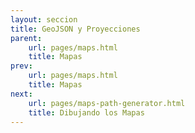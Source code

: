 ```yaml
---
layout: seccion
title: GeoJSON y Proyecciones
parent:
    url: pages/maps.html
    title: Mapas
prev:
    url: pages/maps.html
    title: Mapas
next:
    url: pages/maps-path-generator.html
    title: Dibujando los Mapas
---
```


<div>
    <style>
        .feature {
            fill: #6F3C1F;
        }

        .background {
            fill: #C7E4FF;
        }

        .graticule {
            fill-opacity: 0;
            stroke: #fff;
        }
    </style>
</div>

La manera estándar de representar un punto sobre la superficie de la tierra es mediante su longitud y latitud. Estas dos cantidades, o cooredenadas, corresponden a ángulos medidos de una manera determinada.

Para dibujar un mapa, necesitamos, por un lado, obtener las coordenadas del conjunto de puntos que queremos graficar, y por otro lado, disponer de un método para traducir estas coordenadas a pixeles.

Para explicar la primera tarea, hablaremos del formato ´GeoJSON´. Para la segunda, hablaremos de ´escalas´.

### GeoJSON

<aside> Existen varias fuentes para obtener archivos GeoJSON. En este curso, usaremos datos de <a href="http://www.naturalearthdata.com/">Natural Earth</a>. Usar datos de distintas fuentes puede crear problemas futuros.</aside>

En un archivo GeoJSON, cada país (o región según corresponda) se representa por un objeto. Este objeto tiene tipo ´Feature´, una lista de propiedades y, finalmente, información geométrica. Para graficar el país, sólo necesitamos esta última.

En ´geometry´, se representa la frontera del país como un polígono, que puede tener un grado de precisión mayor o menor, según la fuente de datos. A continuación, copiamos la información corespondiente a Bélgica con una precisión media. Nótese que aunque se trata de un país pequeño, el polígono resulta largo de escribir.

<aside> En estricto rigor, esta es una versión transformada de los datos originales. Este proceso está descrito en el archivo <a href="{{site.page.root}}/src/data/Makefile">MakeFile</a>.</aside>
<div class="runnable" id="code-b02">
var belgicaFeature = {
      "type": "Feature",
      "properties": {
        "scalerank": 1,
        "featurecla": "Admin-0 country",
        "labelrank": 2.0,
        "sovereignt": "Belgium",
        "sov_a3": "BEL",
        "adm0_dif": 0.0,
        "level": 2.0,
        "type": "Sovereign country",
        "admin": "Belgium",
        "adm0_a3": "BEL",
        "geou_dif": 0.0,
        "geounit": "Belgium",
        "gu_a3": "BEL",
        "su_dif": 0.0,
        "subunit": "Belgium",
        "su_a3": "BEL",
        "brk_diff": 0.0,
        "name": "Belgium",
        "name_long": "Belgium",
        "brk_a3": "BEL",
        "brk_name": "Belgium",
        "brk_group": null,
        "abbrev": "Belg.",
        "postal": "B",
        "formal_en": "Kingdom of Belgium",
        "formal_fr": null,
        "note_adm0": null,
        "note_brk": null,
        "name_sort": "Belgium",
        "name_alt": null,
        "mapcolor7": 3.0,
        "mapcolor8": 2.0,
        "mapcolor9": 1.0,
        "mapcolor13": 8.0,
        "pop_est": 10414336.0,
        "gdp_md_est": 389300.0,
        "pop_year": -99.0,
        "lastcensus": 2011.0,
        "gdp_year": -99.0,
        "economy": "2. Developed region: nonG7",
        "income_grp": "1. High income: OECD",
        "wikipedia": -99.0,
        "fips_10": null,
        "iso_a2": "BE",
        "iso_a3": "BEL",
        "iso_n3": "056",
        "un_a3": "056",
        "wb_a2": "BE",
        "wb_a3": "BEL",
        "woe_id": -99.0,
        "adm0_a3_is": "BEL",
        "adm0_a3_us": "BEL",
        "adm0_a3_un": -99.0,
        "adm0_a3_wb": -99.0,
        "continent": "Europe",
        "region_un": "Europe",
        "subregion": "Western Europe",
        "region_wb": "Europe & Central Asia",
        "name_len": 7.0,
        "long_len": 7.0,
        "abbrev_len": 5.0,
        "tiny": -99.0,
        "homepart": 1.0
      },
      "geometry": {
        "type": "Polygon",
        "coordinates": [
          [
            [
              4.816015625000034,
              51.432812499999955
            ],
            [
              4.820703125000023,
              51.412060546875011
            ],
            [
              4.84804687500008,
              51.403271484374983
            ],
            [
              4.943945312499977,
              51.407763671875017
            ],
            [
              4.992578125000023,
              51.445361328125045
            ],
            [
              5.03095703125004,
              51.469091796874977
            ],
            [
              5.05947265625008,
              51.453125
            ],
            [
              5.073437500000068,
              51.406835937500006
            ],
            [
              5.099902343750045,
              51.34648437499996
            ],
            [
              5.214160156250045,
              51.278955078124966
            ],
            [
              5.310839843750045,
              51.259716796874955
            ],
            [
              5.429785156250034,
              51.272998046875017
            ],
            [
              5.476855468750017,
              51.285058593749966
            ],
            [
              5.508789062500028,
              51.275
            ],
            [
              5.540429687499994,
              51.239306640624989
            ],
            [
              5.60878906250008,
              51.198437500000011
            ],
            [
              5.752343750000023,
              51.16948242187496
            ],
            [
              5.796484375000034,
              51.153076171875
            ],
            [
              5.827148437500057,
              51.125634765624994
            ],
            [
              5.818261718750023,
              51.08642578125
            ],
            [
              5.749804687500017,
              50.98876953125
            ],
            [
              5.740820312500063,
              50.959912109374983
            ],
            [
              5.75,
              50.950244140624989
            ],
            [
              5.736621093750017,
              50.932128906250028
            ],
            [
              5.647558593750063,
              50.866650390625011
            ],
            [
              5.639453125000017,
              50.843603515625006
            ],
            [
              5.669140625000011,
              50.805957031249989
            ],
            [
              5.693554687500011,
              50.774755859375006
            ],
            [
              5.69453125000004,
              50.78105468749996
            ],
            [
              5.830957031250051,
              50.809130859375017
            ],
            [
              5.89246112249532,
              50.752556857983507
            ],
            [
              5.993945312500017,
              50.75043945312504
            ],
            [
              6.005957031249977,
              50.73222656249996
            ],
            [
              6.119433593750017,
              50.679248046875017
            ],
            [
              6.15449218750004,
              50.637255859374989
            ],
            [
              6.235937500000034,
              50.596679687499972
            ],
            [
              6.168457031250057,
              50.545361328125011
            ],
            [
              6.1787109375,
              50.52250976562496
            ],
            [
              6.20302734375008,
              50.499121093750006
            ],
            [
              6.294921875000057,
              50.485498046874966
            ],
            [
              6.340917968750006,
              50.451757812500034
            ],
            [
              6.343652343750051,
              50.400244140625006
            ],
            [
              6.364453125000011,
              50.316162109375028
            ],
            [
              6.175097656250074,
              50.232666015624972
            ],
            [
              6.12128906250004,
              50.139355468749983
            ],
            [
              6.116503906250045,
              50.120996093749966
            ],
            [
              6.110058593750068,
              50.123779296875
            ],
            [
              6.08906250000004,
              50.15458984374996
            ],
            [
              6.054785156249977,
              50.154296875
            ],
            [
              5.976269531250068,
              50.167187499999955
            ],
            [
              5.866894531250068,
              50.082812500000017
            ],
            [
              5.817382812500028,
              50.012695312500028
            ],
            [
              5.7880859375,
              49.961230468750017
            ],
            [
              5.744042968749994,
              49.919628906249983
            ],
            [
              5.73525390625008,
              49.875634765624994
            ],
            [
              5.740820312500063,
              49.857177734375057
            ],
            [
              5.725781250000011,
              49.833349609374977
            ],
            [
              5.725,
              49.80830078125004
            ],
            [
              5.78798828125008,
              49.758886718750006
            ],
            [
              5.8037109375,
              49.732177734374972
            ],
            [
              5.880371093749972,
              49.644775390625028
            ],
            [
              5.856542968750006,
              49.612841796875017
            ],
            [
              5.837597656250068,
              49.578320312499983
            ],
            [
              5.815429687499972,
              49.553808593750063
            ],
            [
              5.789746093749983,
              49.538281250000011
            ],
            [
              5.71044921875,
              49.539208984375023
            ],
            [
              5.610058593750068,
              49.528222656249994
            ],
            [
              5.542382812500051,
              49.51103515624996
            ],
            [
              5.50732421875,
              49.510888671875023
            ],
            [
              5.434667968750034,
              49.554492187500017
            ],
            [
              5.353515625000028,
              49.619824218750011
            ],
            [
              5.301953125000011,
              49.650976562500034
            ],
            [
              5.27880859375,
              49.67792968750004
            ],
            [
              5.215039062500068,
              49.689257812500017
            ],
            [
              5.124121093750006,
              49.721484375000017
            ],
            [
              5.061035156250028,
              49.756542968749983
            ],
            [
              5.006933593750034,
              49.778369140624989
            ],
            [
              4.930566406250023,
              49.789257812499983
            ],
            [
              4.867578125000051,
              49.788134765625017
            ],
            [
              4.849121093750028,
              49.84711914062504
            ],
            [
              4.841503906250068,
              49.914501953125011
            ],
            [
              4.790039062499972,
              49.959570312500034
            ],
            [
              4.86054687500004,
              50.135888671874994
            ],
            [
              4.818652343750045,
              50.153173828125034
            ],
            [
              4.772851562500023,
              50.1390625
            ],
            [
              4.706640625000034,
              50.097070312499966
            ],
            [
              4.675097656250017,
              50.046875
            ],
            [
              4.656152343750051,
              50.002441406249972
            ],
            [
              4.545019531250063,
              49.960253906249989
            ],
            [
              4.36875,
              49.944970703124994
            ],
            [
              4.176074218750045,
              49.960253906249989
            ],
            [
              4.149316406250023,
              49.971582031249994
            ],
            [
              4.137011718750074,
              49.984472656250034
            ],
            [
              4.136816406250034,
              50.0
            ],
            [
              4.150292968750023,
              50.023876953124983
            ],
            [
              4.183886718750045,
              50.052832031250034
            ],
            [
              4.192187500000045,
              50.094140625
            ],
            [
              4.157714843750028,
              50.1298828125
            ],
            [
              4.13525390625,
              50.143798828125
            ],
            [
              4.144140625000034,
              50.17841796875004
            ],
            [
              4.169628906250068,
              50.221777343749977
            ],
            [
              4.174609375000017,
              50.246484375000051
            ],
            [
              4.044140624999983,
              50.321337890625017
            ],
            [
              3.949707031250028,
              50.335937499999972
            ],
            [
              3.858105468750011,
              50.338574218749983
            ],
            [
              3.788574218750057,
              50.346972656249989
            ],
            [
              3.748046875000057,
              50.343505859375
            ],
            [
              3.718847656250063,
              50.321679687499994
            ],
            [
              3.689355468750023,
              50.306054687500023
            ],
            [
              3.667285156250045,
              50.324804687500006
            ],
            [
              3.626757812500045,
              50.457324218750017
            ],
            [
              3.595410156250068,
              50.477343749999989
            ],
            [
              3.47695312500008,
              50.499462890624983
            ],
            [
              3.316210937500017,
              50.507373046874989
            ],
            [
              3.27333984375008,
              50.531542968750017
            ],
            [
              3.249804687500074,
              50.591162109375006
            ],
            [
              3.234960937499977,
              50.662939453124977
            ],
            [
              3.182031250000051,
              50.731689453125028
            ],
            [
              3.154882812500006,
              50.748925781249994
            ],
            [
              3.10683593750008,
              50.779443359374994
            ],
            [
              3.022851562500023,
              50.766894531250017
            ],
            [
              2.921972656250006,
              50.727050781249972
            ],
            [
              2.862402343750034,
              50.716015624999955
            ],
            [
              2.839746093750023,
              50.711767578124977
            ],
            [
              2.759375,
              50.750634765624994
            ],
            [
              2.669140625000011,
              50.811425781250023
            ],
            [
              2.596777343750006,
              50.875927734375011
            ],
            [
              2.579296874999983,
              50.911767578125051
            ],
            [
              2.60146484375008,
              50.955273437500011
            ],
            [
              2.574804687500063,
              50.98857421874996
            ],
            [
              2.536035156250051,
              51.04951171875004
            ],
            [
              2.52490234375,
              51.097119140624955
            ],
            [
              2.96015625000004,
              51.26542968749996
            ],
            [
              3.225195312500034,
              51.351611328125045
            ],
            [
              3.35009765625,
              51.377685546875028
            ],
            [
              3.380078125000068,
              51.291113281250063
            ],
            [
              3.40283203125,
              51.263623046874955
            ],
            [
              3.43251953125008,
              51.245751953125051
            ],
            [
              3.471972656250045,
              51.242236328125045
            ],
            [
              3.51708984375,
              51.263623046874955
            ],
            [
              3.580273437499983,
              51.286181640625017
            ],
            [
              3.681835937500068,
              51.275683593750017
            ],
            [
              3.755664062500017,
              51.25483398437504
            ],
            [
              3.78193359375004,
              51.233203124999989
            ],
            [
              3.83076171875004,
              51.212597656249955
            ],
            [
              3.902050781250011,
              51.207666015625023
            ],
            [
              4.040039062500057,
              51.247070312500057
            ],
            [
              4.17255859375004,
              51.307080078125011
            ],
            [
              4.211425781250057,
              51.348730468749977
            ],
            [
              4.226171875000034,
              51.386474609375028
            ],
            [
              4.304492187500017,
              51.361523437500011
            ],
            [
              4.373730468749983,
              51.356005859375045
            ],
            [
              4.40400390625004,
              51.367089843749994
            ],
            [
              4.384765625000028,
              51.427587890625063
            ],
            [
              4.44091796875,
              51.459814453125063
            ],
            [
              4.503417968750028,
              51.474707031249977
            ],
            [
              4.531640625000023,
              51.448583984374977
            ],
            [
              4.588769531250023,
              51.42192382812496
            ],
            [
              4.633984375000068,
              51.421728515625006
            ],
            [
              4.755664062499989,
              51.491113281250023
            ],
            [
              4.784179687500028,
              51.477392578124977
            ],
            [
              4.810546875,
              51.452734375000034
            ],
            [
              4.816015625000034,
              51.432812499999955
            ]
          ]
        ]
      }
    };
</div>
<script>codeBlock().editor('#code-b02').init()</script>

### Proyecciones

Las coordenadas geográficas en un archivo GeoJSON corresponden a latitud y longitud, o sea, a ángulos. Necesitamos transformar estas coordenadas a un formato que podamos usar para graficar. D3 tiene funciones de proyección que realizan esta tarea.

Explicaremos este proceso para Aruba ya que el polígono que lo representa tiene pocos vértices.

<div class="runnable" id="code-b01">
var arubaFeature = {
  "type": "Feature",
  "properties": {
    "scalerank": 3,
    "featurecla": "Admin-0 country",
    "labelrank": 5.0,
    "sovereignt": "Netherlands",
    "sov_a3": "NL1",
    "adm0_dif": 1.0,
    "level": 2.0,
    "type": "Country",
    "admin": "Aruba",
    "adm0_a3": "ABW",
    "geou_dif": 0.0,
    "geounit": "Aruba",
    "gu_a3": "ABW",
    "su_dif": 0.0,
    "subunit": "Aruba",
    "su_a3": "ABW",
    "brk_diff": 0.0,
    "name": "Aruba",
    "name_long": "Aruba",
    "brk_a3": "ABW",
    "brk_name": "Aruba",
    "brk_group": null,
    "abbrev": "Aruba",
    "postal": "AW",
    "formal_en": "Aruba",
    "formal_fr": null,
    "note_adm0": "Neth.",
    "note_brk": null,
    "name_sort": "Aruba",
    "name_alt": null,
    "mapcolor7": 4.0,
    "mapcolor8": 2.0,
    "mapcolor9": 2.0,
    "mapcolor13": 9.0,
    "pop_est": 103065.0,
    "gdp_md_est": 2258.0,
    "pop_year": -99.0,
    "lastcensus": 2010.0,
    "gdp_year": -99.0,
    "economy": "6. Developing region",
    "income_grp": "2. High income: nonOECD",
    "wikipedia": -99.0,
    "fips_10": null,
    "iso_a2": "AW",
    "iso_a3": "ABW",
    "iso_n3": "533",
    "un_a3": "533",
    "wb_a2": "AW",
    "wb_a3": "ABW",
    "woe_id": -99.0,
    "adm0_a3_is": "ABW",
    "adm0_a3_us": "ABW",
    "adm0_a3_un": -99.0,
    "adm0_a3_wb": -99.0,
    "continent": "North America",
    "region_un": "Americas",
    "subregion": "Caribbean",
    "region_wb": "Latin America & Caribbean",
    "name_len": 5.0,
    "long_len": 5.0,
    "abbrev_len": 5.0,
    "tiny": 4.0,
    "homepart": -99.0
  },
  "geometry": {
    "type": "Polygon",
    "coordinates": [
      [
        [
          -69.899121093749997,
          12.452001953124991
        ],
        [
          -69.895703125,
          12.422998046874994
        ],
        [
          -69.942187499999989,
          12.438525390624989
        ],
        [
          -70.004150390625,
          12.50048828125
        ],
        [
          -70.066113281249997,
          12.546972656249991
        ],
        [
          -70.050878906249991,
          12.597070312499994
        ],
        [
          -70.035107421874997,
          12.614111328124991
        ],
        [
          -69.97314453125,
          12.567626953125
        ],
        [
          -69.911816406249997,
          12.48046875
        ],
        [
          -69.899121093749997,
          12.452001953124991
        ]
      ]
    ]
  }
};
</div>
<script>codeBlock().editor('#code-b01').init()</script>

<aside>Para mayor información sobre proyecciones, incluyendo otros tipos de proyecciones implementadas en D3, puede consultar la <a href="https://github.com/mbostock/d3/wiki/Geo-Projections">Documentación oficial de D3</a>.</aside>

Observemos como la proyección equirectangular transforma las coordenadas:
<div class="runnable" id="code-c02">
var projection = d3.geo.equirectangular();

var arubaCoords = arubaFeature.geometry.coordinates[0][0];

var arubaPixels = projection(arubaCoords);
</div>
<script>codeBlock().editor('#code-c02').init();</script>

 Si observa en la consola el valor de las variables `arubaCoords` y `arubaPixels`, verá que no coinciden. Notemos que necesitamos escalar las cantidades `arubaPixels` para poder graficarlas en un SVG de tamaño determinado (observe, por ejemplo, donde nuestra escala mapea el punto de coordenadas (0,0)). También podríamos necesitar trasladarlas para especificar el centro de nuestro mapa.

 Usando la proyección, es fácil mapear los vértices del polígono que representa un país dado. Para graficar los lados del polígono, necesitamos un generador de caminos. Discutiremos esto en la próxima sección.

El display siguiente permite apreciar las diferencias entre las proyecciones de Mercator, equirectangular, ortográfica y cónica-equidistante.
<script>

var width  = 600,
    height = 600;

function geojsonMap() {

    var me = {
        height: 300,
        width:  600,
        projection: d3.geo.equirectangular(),
        scale: 600 / (2 * Math.PI)
    };

    function chart(selection) {
        selection.each(function(features) {

            var div = d3.select(this),
                svg = div.selectAll('svg.geojson-map').data([features]);

            svg.enter().append('svg')
                .classed('geojson-map', true);

            svg.attr('width', me.width).attr('height', me.height);

            svg.exit().remove();

            // Background
            var background = svg.selectAll('rect.background').data([features]);

            background.enter().append('rect')
                .classed('background', true);

            background
                .attr('width', me.width)
                .attr('height', me.height);

            background.exit().remove();

            // Configure the projection
            me.projection
                .translate([me.width / 2, me.height / 2])
                .scale(me.scale);

            var pathGenerator = d3.geo.path()
                .projection(me.projection);

            // Graticule
            var graticule = d3.geo.graticule();

            var graticuleLines = svg.selectAll('path.graticule').data([graticule()]);

            graticuleLines.enter().append('path')
                .classed('graticule', true);

            graticuleLines
                .attr('d', pathGenerator);

            graticuleLines.exit().remove();

            // Render the features
            var pathFeatures = svg.selectAll('path.feature').data(features);

            pathFeatures.enter().append('path')
                .classed('feature', true);

            pathFeatures.attr('d', pathGenerator);

            pathFeatures.exit().remove();
        });
    }

    chart.width = function(value) {
        if (!arguments.length) { return me.width; }
        me.width = value;
        return chart;
    };

    chart.height = function(value) {
        if (!arguments.length) { return me.height; }
        me.height = value;
        return chart;
    };

    chart.projection = function(value) {
        if (!arguments.length) { return me.projection; }
        me.projection = value;
        return chart;
    };

    chart.scale = function(value) {
        if (!arguments.length) { return me.scale; }
        me.scale = value;
        return chart;
    };

    return chart;
};

var map = geojsonMap();

d3.json('/src/data/countries.geojson', function(error, data) {

    if (error) { console.error(error); }

    d3.select('#ejemplo-a01')
        .data([data.features])
        .call(map);


    d3.select('#boton-m').on('click', function() {

        map.projection(d3.geo.mercator());

        d3.select('#ejemplo-a01')
            .data([data.features])
            .call(map);

    });

    d3.select('#boton-e').on('click', function() {

        map.projection(d3.geo.equirectangular())
            .height(300);

        d3.select('#ejemplo-a01')
            .data([data.features])
            .call(map);

    });

    d3.select('#boton-o').on('click', function() {

        map.projection(d3.geo.orthographic().clipAngle(90));

        d3.select('#ejemplo-a01')
            .data([data.features])
            .call(map);

    });

    d3.select('#boton-c').on('click', function() {

        map.projection(d3.geo.conicEquidistant())
            .scale(0.75 * width / (2 * Math.PI));

        d3.select('#ejemplo-a01')
            .data([data.features])
            .call(map);

    });

});
</script>

<div class="btn-group btn-group-sm">
    <button id="boton-m" type="button" class="btn btn-default btn-sm">Mercator</button>
    <button id="boton-e" type="button" class="btn btn-default btn-sm">Equirectangular</button>
    <button id="boton-o" type="button" class="btn btn-default btn-sm">Orthographic</button>
    <button id="boton-c" type="button" class="btn btn-default btn-sm">Conic Equidistant</button>
</div>

<div class="ejemplo">
    <div id="ejemplo-a01"></div>
</div>